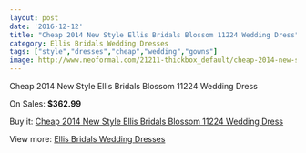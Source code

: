 ```yaml
---
layout: post
date: '2016-12-12'
title: "Cheap 2014 New Style Ellis Bridals Blossom 11224 Wedding Dress"
category: Ellis Bridals Wedding Dresses
tags: ["style","dresses","cheap","wedding","gowns"]
image: http://www.neoformal.com/21211-thickbox_default/cheap-2014-new-style-ellis-bridals-blossom-11224-wedding-dress.jpg
---
```

Cheap 2014 New Style Ellis Bridals Blossom 11224 Wedding Dress

On Sales: **$362.99**
<a href="https://www.neoformal.com/en/ellis-bridals-wedding-dresses-2014/6860-cheap-2014-new-style-ellis-bridals-blossom-11224-wedding-dress.html"><amp-img layout="responsive" width="600" height="600" src="//www.neoformal.com/21211-thickbox_default/cheap-2014-new-style-ellis-bridals-blossom-11224-wedding-dress.jpg" alt="Cheap 2014 New Style Ellis Bridals Blossom 11224 Wedding Dress 0" /></a>
<a href="https://www.neoformal.com/en/ellis-bridals-wedding-dresses-2014/6860-cheap-2014-new-style-ellis-bridals-blossom-11224-wedding-dress.html"><amp-img layout="responsive" width="600" height="600" src="//www.neoformal.com/21212-thickbox_default/cheap-2014-new-style-ellis-bridals-blossom-11224-wedding-dress.jpg" alt="Cheap 2014 New Style Ellis Bridals Blossom 11224 Wedding Dress 1" /></a>
<a href="https://www.neoformal.com/en/ellis-bridals-wedding-dresses-2014/6860-cheap-2014-new-style-ellis-bridals-blossom-11224-wedding-dress.html"><amp-img layout="responsive" width="600" height="600" src="//www.neoformal.com/21213-thickbox_default/cheap-2014-new-style-ellis-bridals-blossom-11224-wedding-dress.jpg" alt="Cheap 2014 New Style Ellis Bridals Blossom 11224 Wedding Dress 2" /></a>

Buy it: [Cheap 2014 New Style Ellis Bridals Blossom 11224 Wedding Dress](https://www.neoformal.com/en/ellis-bridals-wedding-dresses-2014/6860-cheap-2014-new-style-ellis-bridals-blossom-11224-wedding-dress.html "Cheap 2014 New Style Ellis Bridals Blossom 11224 Wedding Dress")

View more: [Ellis Bridals Wedding Dresses](https://www.neoformal.com/en/101-ellis-bridals-wedding-dresses-2014 "Ellis Bridals Wedding Dresses")